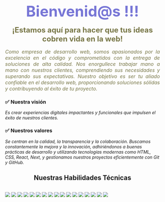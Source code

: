 <h1 align="center" style='margin: 0; font-size: 3rem; text-align: center; color: #7776d6;'>Bienvenid@s !!!</h1>

</br>
<p align="center" style='margin: 0; font-size: 1.5rem; text-align: center; color: #777646;'>
<strong>¡Estamos aquí para hacer que tus ideas cobren vida en la web!</strong></P>
</br >
<p align="center" style='margin: 0; font-size: 1rem; text-align: justify; color: #777646;'>
<i>Como empresa de desarrollo web, somos apasionados por la excelencia en el código y comprometidos con la entrega de soluciones de alta calidad. Nos enorgullece trabajar mano a mano con nuestros clientes, comprendiendo sus necesidades y superando sus expectativas. Nuestro objetivo es ser tu aliado confiable en el desarrollo web, proporcionando soluciones sólidas y contribuyendo al éxito de tu proyecto. 
</i></p>

### ✅ Nuestra visión

<i>Es crear experiencias digitales impactantes y funcionales que impulsen el éxito de nuestros clientes.</i>

### ✅ Nuestros valores

<i>Se centran en la calidad, la transparencia y la colaboración. Buscamos constantemente la mejora y la innovación, adhiriéndonos a buenas prácticas de desarrollo y utilizando tecnologías modernas como HTML, CSS, React, Next, y gestionamos nuestros proyectos eficientemente con Git y GitHub.</i>


<section>
<h2 align="center">Nuestras Habilidades Técnicas</h2>
<br>
<img src='https://img.shields.io/badge/-Ubuntu-333333?style=plastic&logo=Ubuntu' />
<img src='https://img.shields.io/badge/-BashScript-333333?style=plastic&logo=gnubash' />
<img src='https://img.shields.io/badge/-HTML5-333333?style=plastic&logo=HTML5' />
<img src='https://img.shields.io/badge/-CSS-333333?style=plastic&logo=CSS3&logoColor=1572B6' />
<img src='https://img.shields.io/badge/-JavaScript-333333?style=plastic&logo=javascript' />
<img src='https://img.shields.io/badge/-Markdown-333333?style=plastic&logo=markdown' />
<img src='https://img.shields.io/badge/-Mdx-333333?style=plastic&logo=mdx' />
<img src='https://img.shields.io/badge/-Typescript-333333?style=plastic&logo=typescript' />
<img src='https://img.shields.io/badge/-Tailwind-333333?style=plastic&logo=tailwind-css' />
<img src='https://img.shields.io/badge/-Git-333333?style=plastic&logo=git' />
<img src='https://img.shields.io/badge/-GitHub-333333?style=plastic&logo=github' />
<img src='https://img.shields.io/badge/-Node.js-333333?style=plastic&logo=node.js' />
<img src='https://img.shields.io/badge/-Express.js-333333?style=plastic&logo=express' />
<img src='https://img.shields.io/badge/-Axios.js-333333?style=plastic&logo=axios' />
<img src='https://img.shields.io/badge/-Mongodb.js-333333?style=plastic&logo=mongodb' />
<img src='https://img.shields.io/badge/-npm.js-333333?style=plastic&logo=npm' />
<img src='https://img.shields.io/badge/-Figma-333333?style=plastic&logo=Figma' />
</section>
